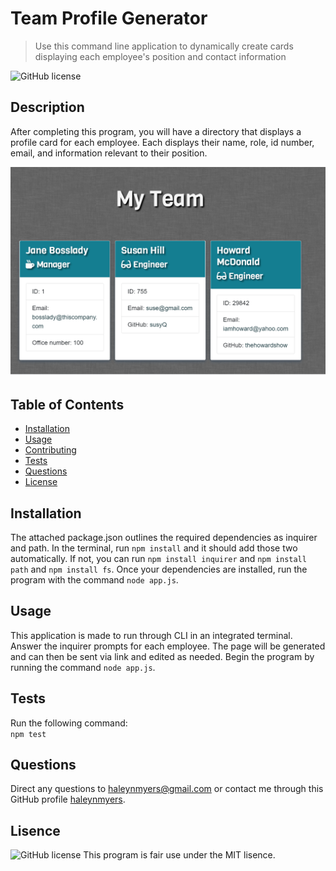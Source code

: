 # Team Profile Generator
> Use this command line application to dynamically create cards displaying each employee's position and contact information

![GitHub license](https://img.shields.io/badge/license-MIT-blue.svg)

## Description
After completing this program, you will have a directory that displays a profile card for each employee. Each displays their name, role, id number, email, and information relevant to their position. 

![Profile generator with three cards](/output/profile-screenshot.png)

## Table of Contents
* [Installation](#installation)
* [Usage](#usage)
* [Contributing](#contributing)
* [Tests](#tests)
* [Questions](#questions)
* [License](#license)

## Installation
The attached package.json outlines the required dependencies as inquirer and path. In the terminal, run `npm install` and it should add those two automatically. If not, you can run `npm install inquirer` and `npm install path` and `npm install fs`. 
Once your dependencies are installed, run the program with the command `node app.js`.

## Usage
This application is made to run through CLI in an integrated terminal. Answer the inquirer prompts for each employee. The page will be generated and can then be sent via link and edited as needed.
Begin the program by running the command `node app.js`.

## Tests
Run the following command:  
`npm test`

## Questions
Direct any questions to [haleynmyers@gmail.com](mailto:haleynmyers@gmail.com) or contact me through this GitHub profile [haleynmyers](https://github.com/haleynmyers).

## Lisence 
![GitHub license](https://img.shields.io/badge/license-MIT-blue.svg)
This program is fair use under the MIT lisence.